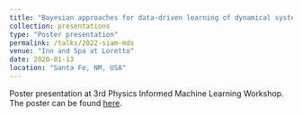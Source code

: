 ```yaml
---
title: "Bayesian approaches for data-driven learning of dynamical systems"
collection: presentations
type: "Poster presentation"
permalink: /talks/2022-siam-mds
venue: "Inn and Spa at Loretto"
date: 2020-01-13
location: "Santa Fe, NM, USA"
---
```


Poster presentation at 3rd Physics Informed Machine Learning Workshop. The poster can be found [here](../files/2020-piml-poster.pdf).